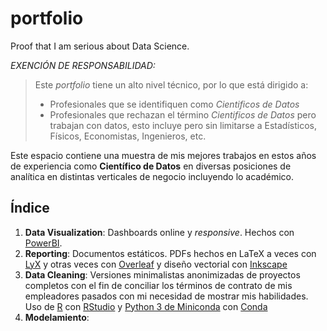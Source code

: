 # portfolio
Proof that I am serious about Data Science.

_EXENCIÓN DE RESPONSABILIDAD:_  
>Este _portfolio_ tiene un alto nivel técnico, por lo que está dirigido a:
>* Profesionales que se identifiquen como _Cientificos de Datos_
>* Profesionales que rechazan el término _Cientificos de Datos_ pero trabajan con datos, esto incluye pero sin limitarse a Estadísticos, Físicos, Economistas, Ingenieros, etc.

Este espacio contiene una muestra de mis mejores trabajos en estos años de experiencia como **Científico de Datos** en diversas posiciones de analítica en distintas verticales de negocio incluyendo lo académico.

## Índice
1. **Data Visualization**: Dashboards online y _responsive_. Hechos con [PowerBI](https://powerbi.microsoft.com/es-es/desktop/).
2. **Reporting**: Documentos estáticos. PDFs hechos en LaTeX a veces con [LyX](https://www.lyx.org/) y otras veces con [Overleaf](https://es.overleaf.com/) y diseño vectorial con [Inkscape](https://inkscape.org/es/)
3. **Data Cleaning**: Versiones minimalistas anonimizadas de proyectos completos con el fin de conciliar los términos de contrato de mis empleadores pasados con mi necesidad de mostrar mis habilidades. Uso de [R](https://cran.r-project.org/) con [RStudio](https://www.rstudio.com/) y [Python 3 de Miniconda](https://docs.conda.io/en/latest/miniconda.html) con [Conda](https://docs.conda.io/projects/conda/en/latest/index.html)
4. **Modelamiento**: 


